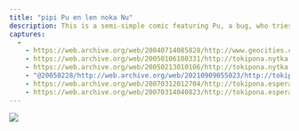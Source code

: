 ```yaml
---
title: "pipi Pu en len noka Nu"
description: This is a semi-simple comic featuring Pu, a bug, who tries to make his home in Nu, a shoe.
captures:
  -
    - https://web.archive.org/web/20040714085828/http://www.geocities.com:80/tokipona/image/pipipu.html
    - https://web.archive.org/web/20050106100331/http://tokipona.nytka.org:80/image/pipipu.html
    - https://web.archive.org/web/20050213010106/http://tokipona.nytka.org:80/image/pipipu.html
    - "@20050228/http://web.archive.org/web/20210909055023/http://tokipona.atspace.org/image/pipipu.html"
    - https://web.archive.org/web/20070312012704/http://tokipona.esperanto-jeunes.org:80/image/pipipu.html
    - https://web.archive.org/web/20070314040823/http://tokipona.esperanto-jeunes.org:80/image/pipipu.html
---
```


![](/images/pipipu.jpg)